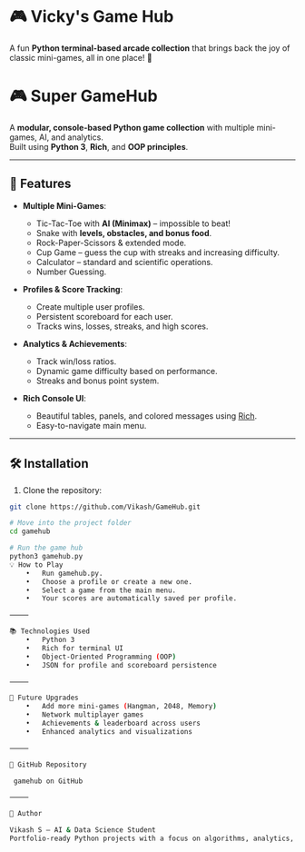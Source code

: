 # 🎮 Vicky's Game Hub  

A fun **Python terminal-based arcade collection** that brings back the joy of classic mini-games, all in one place! 🚀  

# 🎮 Super GameHub

A **modular, console-based Python game collection** with multiple mini-games, AI, and analytics.  
Built using **Python 3**, **Rich**, and **OOP principles**.  

---

## 🌟 Features

- **Multiple Mini-Games**:
  - Tic-Tac-Toe with **AI (Minimax)** – impossible to beat!
  - Snake with **levels, obstacles, and bonus food**.
  - Rock-Paper-Scissors & extended mode.
  - Cup Game – guess the cup with streaks and increasing difficulty.
  - Calculator – standard and scientific operations.
  - Number Guessing.

- **Profiles & Score Tracking**:
  - Create multiple user profiles.
  - Persistent scoreboard for each user.
  - Tracks wins, losses, streaks, and high scores.

- **Analytics & Achievements**:
  - Track win/loss ratios.
  - Dynamic game difficulty based on performance.
  - Streaks and bonus point system.

- **Rich Console UI**:
  - Beautiful tables, panels, and colored messages using [Rich](https://github.com/Textualize/rich).
  - Easy-to-navigate main menu.

---

## 🛠️ Installation

1. Clone the repository:

```bash
git clone https://github.com/Vikash/GameHub.git

# Move into the project folder
cd gamehub

# Run the game hub
python3 gamehub.py
💡 How to Play
	•	Run gamehub.py.
	•	Choose a profile or create a new one.
	•	Select a game from the main menu.
	•	Your scores are automatically saved per profile.

⸻

📚 Technologies Used
	•	Python 3
	•	Rich for terminal UI
	•	Object-Oriented Programming (OOP)
	•	JSON for profile and scoreboard persistence

⸻

📌 Future Upgrades
	•	Add more mini-games (Hangman, 2048, Memory)
	•	Network multiplayer games
	•	Achievements & leaderboard across users
	•	Enhanced analytics and visualizations

⸻

🔗 GitHub Repository

 gamehub on GitHub

⸻

🚀 Author

Vikash S – AI & Data Science Student
Portfolio-ready Python projects with a focus on algorithms, analytics, and interactive applications.
